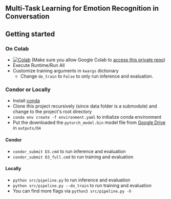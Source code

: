 ## Multi-Task Learning for Emotion Recognition in Conversation

## Getting started

### On Colab

- [![Colab](https://colab.research.google.com/assets/colab-badge.svg)](https://colab.research.google.com/github/UW-ling573-2022/teamCDFJ/blob/main/src/colab.ipynb) (Make sure you allow Google Colab to [access this private repo](https://colab.research.google.com/github/googlecolab/colabtools/blob/master/notebooks/colab-github-demo.ipynb#scrollTo=Rmai0dD30XzL))
- Execute Runtime/Run All 
- Customize training arguments in `kwargs` dictionary
  - Change `do_train` to `False` to only run inference and evaluation.

### Condor or Locally

- Install [conda](https://docs.anaconda.com/anaconda/install/index.html)
- Clone this project recursively (since data folder is a submodule) and change to the project's root directory
- `conda env create -f environment.yaml` to initialize conda environment
- Put the downloaded the `pytorch_model.bin` model file from [Google Drive](https://drive.google.com/uc?id=1kZ8RmDj8K3HihmUiW2gJu8iyZ82cpbex)
in `outputs/D4`

#### Condor
- `condor_submit D3.cmd` to run inference and evaluation
- `condor_submit D3_full.cmd` to run training and evaluation

#### Locally
- `python src/pipeline.py` to run inference and evaluation
- `python src/pipeline.py --do_train` to run training and evaluation
- You can find more flags via `python3 src/pipeline.py -h` 
